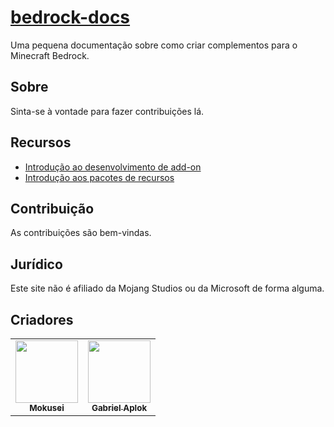 # [bedrock-docs](https://mokuseidev.github.io/bedrock-docs/)
Uma pequena documentação sobre como criar complementos para o Minecraft Bedrock.

## Sobre
Sinta-se à vontade para fazer contribuições lá.

## Recursos
* [Introdução ao desenvolvimento de add-on](getting-started)
* [Introdução aos pacotes de recursos](introduction-to-resource-packs)

## Contribuição
As contribuições são bem-vindas.

## Jurídico
Este site não é afiliado da Mojang Studios ou da Microsoft de forma alguma.

## Criadores
<table>
  <tr>
    <td align="center">
      <a href="https://github.com/MokuseiDev">
        <img src="https://avatars.githubusercontent.com/u/93236936?v=4" width="100px;" alt=""/><br />
       <sub><b>Mokusei</b></sub>
      </a>
    </td>
    <td align="center">
      <a href="https://github.com/GabrielAplok">
        <img src="https://avatars.githubusercontent.com/u/49401038?v=4" width="100px;" alt=""/><br />
       <sub><b>Gabriel Aplok</b></sub>
      </a>
    </td>
  </tr>
</table>


